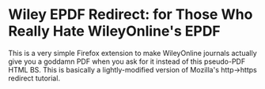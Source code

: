 # Wiley EPDF Redirect: for Those Who Really Hate WileyOnline's EPDF

This is a very simple Firefox extension to make WileyOnline journals actually
give you a goddamn PDF when you ask for it instead of this pseudo-PDF HTML BS.
This is basically a lightly-modified version of Mozilla's http->https redirect
tutorial.
